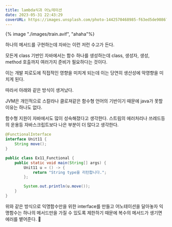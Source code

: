 ```yaml
---
title: lambda식과 어노테이션
date: 2023-05-31 22:43:29
coverURL: https://images.unsplash.com/photo-1442570468985-f63ed5de9086?ixlib=rb-4.0.3&ixid=M3wxMjA3fDB8MHxwaG90by1wYWdlfHx8fGVufDB8fHx8fA%3D%3D&auto=format&fit=crop&w=1840&q=80
---
```


{% image "./images/train.avif", "ahaha"%}

하나의 메서드를 구현하는데 자바는 이런 저런 수고가 든다.

모든게 class 기반인 자바에서는 함수 하나를 생성하는데 class, 생성자, 생성, method 호출까지
여러가지 준비가 필요하다는 것이다.

이는 개발 피로도에 직접적인 영향을 미치게 되는데 이는 당연히 생산성에 악영향을 미치게 된다.


따라서 아래와 같은 방식이 생겨났다.

JVM은 개인적으로 스칼라나 클로져같은 함수형 언어의 기반이기 때문에 java가 못할 이유는 하나도 없다.

함수형 지원이 자바에서도 많이 성숙해졌다고 생각한다. 스트림의 에러처리나 쓰레드등의 운용등 자바스크립트보다 나은 부분이 더 많다고 생각한다.

```java
@FunctionalInterface
interface Unit11 {
	String move();
}

public class Ex11_Functional {
	public static void main(String[] args) {
		Unit11 u = () -> {
			return "String type을 리턴합니다.";
		};

		System.out.println(u.move());
	}
}

```

위와 같은 방식으로 익명함수만을 위한 interface를 만들고 어노테이션을 달아놓자
익명함수는 하나의 메서드만을 가질 수 있도록 제한하기 때문에 
복수의 메서드가 생기면 에러를 뱉어준다. 🤗